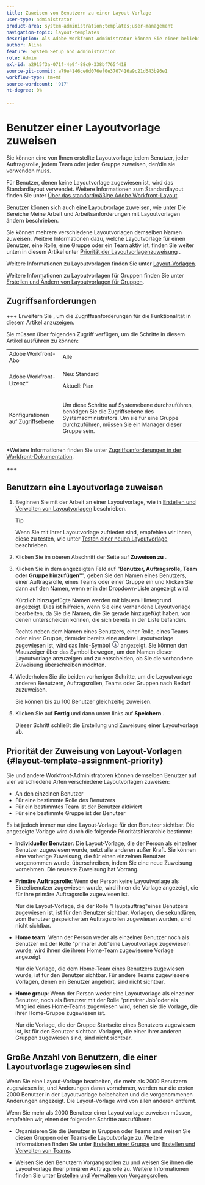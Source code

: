 ```yaml
---
title: Zuweisen von Benutzern zu einer Layout-Vorlage
user-type: administrator
product-area: system-administration;templates;user-management
navigation-topic: layout-templates
description: Als Adobe Workfront-Administrator können Sie einer beliebigen Benutzer, Rolle, Gruppe oder Gruppe, die diese Vorlage verwenden möchten, eine von Ihnen erstellte Layoutvorlage zuweisen.
author: Alina
feature: System Setup and Administration
role: Admin
exl-id: a2915f3a-071f-4e9f-88c9-338bf765f418
source-git-commit: a79e4146ce6d076ef0e3707416a9c21d643b96e1
workflow-type: tm+mt
source-wordcount: '917'
ht-degree: 0%

---
```


# Benutzer einer Layoutvorlage zuweisen

Sie können eine von Ihnen erstellte Layoutvorlage jedem Benutzer, jeder Auftragsrolle, jedem Team oder jeder Gruppe zuweisen, der/die sie verwenden muss.

Für Benutzer, denen keine Layoutvorlage zugewiesen ist, wird das Standardlayout verwendet. Weitere Informationen zum Standardlayout finden Sie unter [Über das standardmäßige Adobe Workfront-Layout](../../../administration-and-setup/customize-workfront/use-layout-templates/about-the-default-wf-layout.md).

Benutzer können sich auch eine Layoutvorlage zuweisen, wie unter Die Bereiche Meine Arbeit und Arbeitsanforderungen mit Layoutvorlagen ändern beschrieben.

Sie können mehrere verschiedene Layoutvorlagen demselben Namen zuweisen. Weitere Informationen dazu, welche Layoutvorlage für einen Benutzer, eine Rolle, eine Gruppe oder ein Team aktiv ist, finden Sie weiter unten in diesem Artikel unter [Priorität der Layoutvorlagenzuweisung](#layout-template-assignment-priority) .

Weitere Informationen zu Layoutvorlagen finden Sie unter [Layout-Vorlagen](../../../administration-and-setup/customize-workfront/use-layout-templates/use-layout-templates-customize-ui.md).

Weitere Informationen zu Layoutvorlagen für Gruppen finden Sie unter [Erstellen und Ändern von Layoutvorlagen für Gruppen](../../../administration-and-setup/manage-groups/work-with-group-objects/create-and-modify-a-groups-layout-templates.md).

## Zugriffsanforderungen

+++ Erweitern Sie , um die Zugriffsanforderungen für die Funktionalität in diesem Artikel anzuzeigen.

Sie müssen über folgenden Zugriff verfügen, um die Schritte in diesem Artikel ausführen zu können:

<table style="table-layout:auto"> 
 <col> 
 <col> 
 <tbody> 
  <tr> 
   <td role="rowheader">Adobe Workfront-Abo</td> 
   <td>Alle</td> 
  </tr> 
  <tr> 
   <td role="rowheader">Adobe Workfront-Lizenz*</td> 
   <td><p>Neu: Standard</p>
  <p> Aktuell: Plan</p>
   </td> 
  </tr> 
  <tr> 
   <td role="rowheader">Konfigurationen auf Zugriffsebene</td> 
   <td> <p>Um diese Schritte auf Systemebene durchzuführen, benötigen Sie die Zugriffsebene des Systemadministrators.
Um sie für eine Gruppe durchzuführen, müssen Sie ein Manager dieser Gruppe sein.</p> </td> 
  </tr> 
 </tbody> 
</table>

*Weitere Informationen finden Sie unter [Zugriffsanforderungen in der Workfront-Dokumentation](/help/quicksilver/administration-and-setup/add-users/access-levels-and-object-permissions/access-level-requirements-in-documentation.md).

+++

## Benutzern eine Layoutvorlage zuweisen

1. Beginnen Sie mit der Arbeit an einer Layoutvorlage, wie in [Erstellen und Verwalten von Layoutvorlagen](../../../administration-and-setup/customize-workfront/use-layout-templates/create-and-manage-layout-templates.md) beschrieben.

   >[!TIP]
   >
   >Wenn Sie mit Ihrer Layoutvorlage zufrieden sind, empfehlen wir Ihnen, diese zu testen, wie unter [Testen einer neuen Layoutvorlage](../../../administration-and-setup/customize-workfront/use-layout-templates/test-a-layout-template.md) beschrieben.

1. Klicken Sie im oberen Abschnitt der Seite auf **Zuweisen zu** .
1. Klicken Sie in dem angezeigten Feld auf &quot;**Benutzer, Auftragsrolle, Team oder Gruppe hinzufügen&quot;**&quot;, geben Sie den Namen eines Benutzers, einer Auftragsrolle, eines Teams oder einer Gruppe ein und klicken Sie dann auf den Namen, wenn er in der Dropdown-Liste angezeigt wird.

   Kürzlich hinzugefügte Namen werden mit blauem Hintergrund angezeigt. Dies ist hilfreich, wenn Sie eine vorhandene Layoutvorlage bearbeiten, da Sie die Namen, die Sie gerade hinzugefügt haben, von denen unterscheiden können, die sich bereits in der Liste befanden.

   Rechts neben dem Namen eines Benutzers, einer Rolle, eines Teams oder einer Gruppe, dem/der bereits eine andere Layoutvorlage zugewiesen ist, wird das Info-Symbol ![](assets/info-icon.png) angezeigt. Sie können den Mauszeiger über das Symbol bewegen, um den Namen dieser Layoutvorlage anzuzeigen und zu entscheiden, ob Sie die vorhandene Zuweisung überschreiben möchten.

1. Wiederholen Sie die beiden vorherigen Schritte, um die Layoutvorlage anderen Benutzern, Auftragsrollen, Teams oder Gruppen nach Bedarf zuzuweisen.

   Sie können bis zu 100 Benutzer gleichzeitig zuweisen.

1. Klicken Sie auf **Fertig** und dann unten links auf **Speichern** .

   Dieser Schritt schließt die Erstellung und Zuweisung einer Layoutvorlage ab.

## Priorität der Zuweisung von Layout-Vorlagen {#layout-template-assignment-priority}

Sie und andere Workfront-Administratoren können demselben Benutzer auf vier verschiedene Arten verschiedene Layoutvorlagen zuweisen:

* An den einzelnen Benutzer
* Für eine bestimmte Rolle des Benutzers
* Für ein bestimmtes Team ist der Benutzer aktiviert
* Für eine bestimmte Gruppe ist der Benutzer

Es ist jedoch immer nur eine Layout-Vorlage für den Benutzer sichtbar. Die angezeigte Vorlage wird durch die folgende Prioritätshierarchie bestimmt:

* **Individueller Benutzer**: Die Layout-Vorlage, die der Person als einzelner Benutzer zugewiesen wurde, setzt alle anderen außer Kraft. Sie können eine vorherige Zuweisung, die für einen einzelnen Benutzer vorgenommen wurde, überschreiben, indem Sie eine neue Zuweisung vornehmen. Die neueste Zuweisung hat Vorrang.
* **Primäre Auftragsrolle**: Wenn der Person keine Layoutvorlage als Einzelbenutzer zugewiesen wurde, wird ihnen die Vorlage angezeigt, die für ihre primäre Auftragsrolle zugewiesen ist.

  Nur die Layout-Vorlage, die der Rolle &quot;Hauptauftrag&quot;eines Benutzers zugewiesen ist, ist für den Benutzer sichtbar. Vorlagen, die sekundären, vom Benutzer gespeicherten Auftragsrollen zugewiesen wurden, sind nicht sichtbar.

* **Home team**: Wenn der Person weder als einzelner Benutzer noch als Benutzer mit der Rolle &quot;primärer Job&quot;eine Layoutvorlage zugewiesen wurde, wird ihnen die ihrem Home-Team zugewiesene Vorlage angezeigt.

  Nur die Vorlage, die dem Home-Team eines Benutzers zugewiesen wurde, ist für den Benutzer sichtbar. Für andere Teams zugewiesene Vorlagen, denen ein Benutzer angehört, sind nicht sichtbar.

* **Home group**: Wenn der Person weder eine Layoutvorlage als einzelner Benutzer, noch als Benutzer mit der Rolle &quot;primärer Job&quot;oder als Mitglied eines Home-Teams zugewiesen wird, sehen sie die Vorlage, die ihrer Home-Gruppe zugewiesen ist.

  Nur die Vorlage, die der Gruppe Startseite eines Benutzers zugewiesen ist, ist für den Benutzer sichtbar. Vorlagen, die einer ihrer anderen Gruppen zugewiesen sind, sind nicht sichtbar.

## Große Anzahl von Benutzern, die einer Layoutvorlage zugewiesen sind

Wenn Sie eine Layout-Vorlage bearbeiten, die mehr als 2000 Benutzern zugewiesen ist, und Änderungen daran vornehmen, werden nur die ersten 2000 Benutzer in der Layoutvorlage beibehalten und die vorgenommenen Änderungen angezeigt. Die Layout-Vorlage wird von allen anderen entfernt.

Wenn Sie mehr als 2000 Benutzer einer Layoutvorlage zuweisen müssen, empfehlen wir, einen der folgenden Schritte auszuführen:

* Organisieren Sie die Benutzer in Gruppen oder Teams und weisen Sie diesen Gruppen oder Teams die Layoutvorlage zu. Weitere Informationen finden Sie unter [Erstellen einer Gruppe](../../../administration-and-setup/manage-groups/create-and-manage-groups/create-a-group.md) und [Erstellen und Verwalten von Teams](../../../people-teams-and-groups/create-and-manage-teams/create-and-mange-teams.md).

* Weisen Sie den Benutzern Vorgangsrollen zu und weisen Sie ihnen die Layoutvorlage ihrer primären Auftragsrolle zu. Weitere Informationen finden Sie unter [Erstellen und Verwalten von Vorgangsrollen](../../../administration-and-setup/set-up-workfront/organizational-setup/create-manage-job-roles.md).
